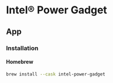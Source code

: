 # Intel® Power Gadget

## App

### Installation

#### Homebrew

```sh
brew install --cask intel-power-gadget
```
